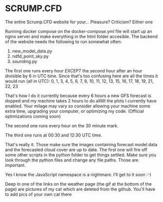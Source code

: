 # SCRUMP.CFD
The entire Scrump.CFD website for your... Pleasure? Criticism? Either one

Running docker compose on the docker-compose.yml file will start up an nginx server and make everything in the html folder accesible. The backend of the website needs the following to run somewhat often:

1. new_model_data.py
2. ndfd_point_sky.py
3. sounding.py

The first one runs every hour *EXCEPT* the second hour after an hour divisible by 6 in UTC time. Since that's too confusing here are all the times it would run (all in UTC): 0, 1, 3, 4, 5, 6, 7, 9, 10, 11, 12, 13, 15, 16, 17, 18, 19, 21, 22, 23

That's how I do it currently because every 6 hours a new GFS forecast is dopped and my machine takes 2 hours to do alllllll the plots I currently have enabled. Your milage may vary so consider allowing your machine some extra time, upgrading your computer, or optimizing my code. (Official optimizations coming soon)

The second one runs every hour on the 30 minute mark.

The third one runs at 00:30 and 12:30 UTC time. 

That's really it. Those make sure the images containing forecast model data and the forecasted cloud cover are up to date. The first one will fire off
some other scripts in the python folder to get things settled. Make sure you look through the python files and change any file paths. Those are important.

Yes I know the JavaScript namespace is a nightmare. I'll get to it soon :-)

Deep in one of the links on the weather page (the gif at the bottom of the page) are pictures of my cat which are deleted from the github. You'll have to add pics of your own cat there
